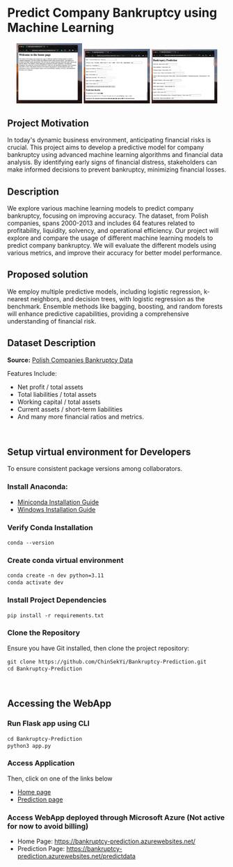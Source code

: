 # Predict Company Bankruptcy using Machine Learning

<p align="center">
  <img src="images/Homepage.png" alt="Model Diagram 1" width="30%">
  <img src="images/PredictionPageTop.png" alt="Model Diagram 2" width="30%">
  <img src="images/PredictionPageBottom.png" alt="Model Diagram 3" width="30%">
</p>

## Project Motivation
In today's dynamic business environment, anticipating financial risks is crucial. This project aims to develop a predictive model for company bankruptcy using advanced machine learning algorithms and financial data analysis. By identifying early signs of financial distress, stakeholders can make informed decisions to prevent bankruptcy, minimizing financial losses.

## Description
We explore various machine learning models to predict company bankruptcy, focusing on improving accuracy. The dataset, from Polish companies, spans 2000-2013 and includes 64 features related to profitability, liquidity, solvency, and operational efficiency.
Our project will explore and compare the usage of different machine learning models to predict company bankruptcy. We will evaluate the different models using various metrics, and improve their accuracy for better model performance. 

## Proposed solution
We employ multiple predictive models, including logistic regression, k-nearest neighbors, and decision trees, with logistic regression as the benchmark. Ensemble methods like bagging, boosting, and random forests will enhance predictive capabilities, providing a comprehensive understanding of financial risk.

## Dataset Description
**Source:** [Polish Companies Bankruptcy Data](https://archive.ics.uci.edu/dataset/365/polish+companies+bankruptcy+data)

Features Include:
- Net profit / total assets
- Total liabilities / total assets
- Working capital / total assets
- Current assets / short-term liabilities
- And many more financial ratios and metrics.

<br>

   
## Setup virtual environment for Developers
To ensure consistent package versions among collaborators.

### Install Anaconda:
- [Miniconda Installation Guide](https://docs.anaconda.com/free/miniconda/index.html)
- [Windows Installation Guide](https://docs.conda.io/projects/conda/en/latest/user-guide/install/windows.html)

### Verify Conda Installation
```
conda --version
```

### Create conda virtual environment
```
conda create -n dev python=3.11 
conda activate dev
```

### Install Project Dependencies   
```
pip install -r requirements.txt
```

### Clone the Repository
Ensure you have Git installed, then clone the project repository:
```
git clone https://github.com/ChinSekYi/Bankruptcy-Prediction.git
cd Bankruptcy-Prediction
```
<br>

    
## Accessing the WebApp
### Run Flask app using CLI
```
cd Bankruptcy-Prediction
python3 app.py
```

### Access Application
Then, click on one of the links below 
- [Home page](http://0.0.0.0:5001)
- [Prediction page](http://0.0.0.0:5001/predictdata)

### Access WebApp deployed through Microsoft Azure (**Not active for now to avoid billing**)  
- Home Page: https://bankruptcy-prediction.azurewebsites.net/  
- Prediction Page: https://bankruptcy-prediction.azurewebsites.net/predictdata  
 
